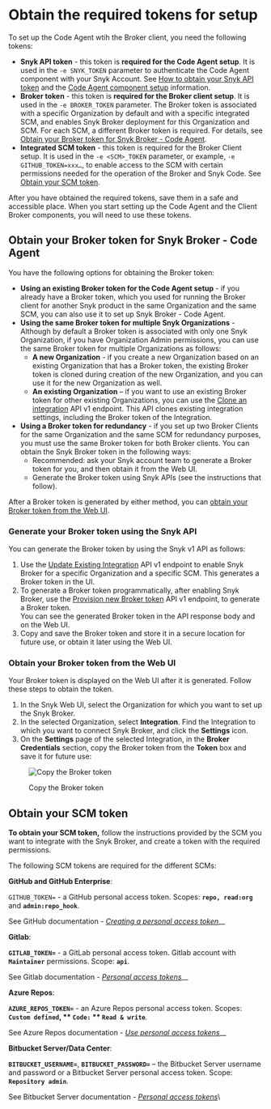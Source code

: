 # Obtain the required tokens for setup

To set up the Code Agent wtih the Broker client, you need the following tokens:

* **Snyk API token** - this token is **required for the Code Agent setup**. It is used in the `-e SNYK_TOKEN` parameter to authenticate the Code Agent component with your Snyk Account. See [How to obtain your Snyk API token](../../../../getting-started/how-to-obtain-and-authenticate-with-your-snyk-api-token.md) and the [Code Agent component setup](broken-reference) information.
* **Broker token** - this token is **required for the Broker client setup**. It is used in the `-e BROKER_TOKEN` parameter. The Broker token is associated with a specific Organization by default and with a specific integrated SCM, and enables Snyk Broker deployment for this Organization and SCM. For each SCM, a different Broker token is required. For details, see [Obtain your Broker token for Snyk Broker - Code Agent](obtain-the-required-tokens-for-setup.md#obtain-your-broker-token-for-snyk-broker-code-agent).
* **Integrated SCM token** - this token is required for the Broker Client setup. It is used in the `-e <SCM>_TOKEN` parameter, or example, `-e GITHUB_TOKEN=xxx…`, to enable access to the SCM with certain permissions needed for the operation of the Broker and Snyk Code. See [Obtain your SCM token](obtain-the-required-tokens-for-setup.md#obtain-your-scm-token).

After you have obtained the required tokens, save them in a safe and accessible place. When you start setting up the Code Agent and the Client Broker components, you will need to use these tokens.

## Obtain your Broker token for Snyk Broker - Code Agent

You have the following options for obtaining the Broker token:

* **Using an existing Broker token for the Code Agent setup** - if you already have a Broker token, which you used for running the Broker client for another Snyk product in the same Organization and the same SCM, you can also use it to set up Snyk Broker - Code Agent.
* **Using the same Broker token for multiple Snyk Organizations** -\
  Although by default a Broker token is associated with only one Snyk Organization, if you have Organization Admin permissions, you can use the same Broker token for multiple Organizations as follows:
  * **A new Organization** - if you create a new Organization based on an existing Organization that has a Broker token, the existing Broker token is cloned during creation of the new Organization, and you can use it for the new Organization as well.
  * **An existing Organization** – if you want to use an existing Broker token for other existing Organizations, you can use the [Clone an integration](https://snyk.docs.apiary.io/#reference/integrations/integration-cloning/clone-an-integration-\(with-settings-and-credentials\)) API v1 endpoint. This API clones existing integration settings, including the Broker token of the Integration.
* **Using a Broker token for redundancy** - if you set up two Broker Clients for the same Organization and the same SCM for redundancy purposes, you must use the same Broker token for both Broker clients. You can obtain the Snyk Broker token in the following ways:
  * Recommended: ask your Snyk account team to generate a Broker token for you, and then obtain it from the Web UI.
  * Generate the Broker token using Snyk APIs (see the instructions that follow).

After a Broker token is generated by either method, you can [obtain your Broker token from the Web UI](obtain-the-required-tokens-for-setup.md#obtain-your-broker-token-from-the-web-ui).

### **Generate your Broker token using the Snyk API**

You can generate the Broker token by using the Snyk v1 API as follows:

1. Use the [Update Existing Integration](https://snyk.docs.apiary.io/#reference/integrations/integration/update-existing-integration) API v1 endpoint to enable Snyk Broker for a specific Organization and a specific SCM. This generates a Broker token in the UI.
2. To generate a Broker token programmatically, after enabling Snyk Broker, use the [Provision new Broker token](https://snyk.docs.apiary.io/#reference/integrations/integration-broker-token-provisioning/provision-new-broker-token) API v1 endpoint, to generate a Broker token.\
   You can see the generated Broker token in the API response body and on the Web UI.
3. Copy and save the Broker token and store it in a secure location for future use, or obtain it later using the Web UI.

### **Obtain your Broker token from the Web UI**

Your Broker token is displayed on the Web UI after it is generated. Follow these steps to obtain the token.

1. In the Snyk Web UI, select the Organization for which you want to set up the Snyk Broker.
2. In the selected Organization, select **Integration**. Find the Integration to which you want to connect Snyk Broker, and click the **Settings** icon.
3. On the **Settings** page of the selected Integration, in the **Broker Credentials** section, copy the Broker token from the **Token** box and save it for future use:

<figure><img src="../../../../.gitbook/assets/Snyk Broker - Broker Token - box.png" alt="Copy the Broker token"><figcaption><p>Copy the Broker token</p></figcaption></figure>

## Obtain your SCM token

**To obtain your SCM token,** follow the instructions provided by the SCM you want to integrate with the Snyk Broker, and create a token with the required permissions.

The following SCM tokens are required for the different SCMs:

**GitHub and GitHub Enterprise**:

`GITHUB_TOKEN=` - a GitHub personal access token. Scopes: **`repo, read:org`** and **`admin:repo_hook`**.

See GitHub documentation - [_Creating a personal access token_](https://docs.github.com/en/authentication/keeping-your-account-and-data-secure/creating-a-personal-access-token)\_\_

**Gitlab**:

**`GITLAB_TOKEN=`** - a GitLab personal access token. Gitlab account with **`Maintainer`** permissions. Scope: **`api`**.

See Gitlab documentation - [_Personal access tokens_](https://docs.gitlab.com/ee/user/profile/personal\_access\_tokens.html)\_\_

**Azure Repos**:

**`AZURE_REPOS_TOKEN=`** - an Azure Repos personal access token. Scopes: **`Custom defined`, \*\* `Code:` \*\* `Read & write`**_._

See Azure Repos documentation - [_Use personal access tokens_](https://docs.microsoft.com/en-us/azure/devops/organizations/accounts/use-personal-access-tokens-to-authenticate?view=azure-devops\&tabs=Windows)\_\_

**Bitbucket Server/Data Center**:

**`BITBUCKET_USERNAME=`**, **`BITBUCKET_PASSWORD=`** – the Bitbucket Server username and password or a Bitbucket Server personal access token. Scope: **`Repository admin`**.

See Bitbucket Server documentation - [_Personal access tokens_](https://confluence.atlassian.com/bitbucketserver/http-access-tokens-939515499.html)\\
